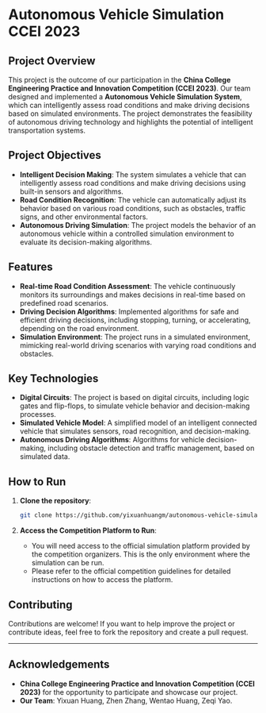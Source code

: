 # Autonomous Vehicle Simulation CCEI 2023

## Project Overview

This project is the outcome of our participation in the **China College Engineering Practice and Innovation Competition (CCEI 2023)**. Our team designed and implemented a **Autonomous Vehicle Simulation System**, which can intelligently assess road conditions and make driving decisions based on simulated environments. The project demonstrates the feasibility of autonomous driving technology and highlights the potential of intelligent transportation systems.

## Project Objectives

- **Intelligent Decision Making**: The system simulates a vehicle that can intelligently assess road conditions and make driving decisions using built-in sensors and algorithms.
- **Road Condition Recognition**: The vehicle can automatically adjust its behavior based on various road conditions, such as obstacles, traffic signs, and other environmental factors.
- **Autonomous Driving Simulation**: The project models the behavior of an autonomous vehicle within a controlled simulation environment to evaluate its decision-making algorithms.

## Features

- **Real-time Road Condition Assessment**: The vehicle continuously monitors its surroundings and makes decisions in real-time based on predefined road scenarios.
- **Driving Decision Algorithms**: Implemented algorithms for safe and efficient driving decisions, including stopping, turning, or accelerating, depending on the road environment.
- **Simulation Environment**: The project runs in a simulated environment, mimicking real-world driving scenarios with varying road conditions and obstacles.

## Key Technologies

- **Digital Circuits**: The project is based on digital circuits, including logic gates and flip-flops, to simulate vehicle behavior and decision-making processes.
- **Simulated Vehicle Model**: A simplified model of an intelligent connected vehicle that simulates sensors, road recognition, and decision-making.
- **Autonomous Driving Algorithms**: Algorithms for vehicle decision-making, including obstacle detection and traffic management, based on simulated data.

## How to Run

1. **Clone the repository**:
    ```bash
    git clone https://github.com/yixuanhuangm/autonomous-vehicle-simulation.git
    ```

2. **Access the Competition Platform to Run**:
    - You will need access to the official simulation platform provided by the competition organizers. This is the only environment where the simulation can be run.
    - Please refer to the official competition guidelines for detailed instructions on how to access the platform.

## Contributing

Contributions are welcome! If you want to help improve the project or contribute ideas, feel free to fork the repository and create a pull request.

---

## Acknowledgements

- **China College Engineering Practice and Innovation Competition (CCEI 2023)** for the opportunity to participate and showcase our project.
- **Our Team**: Yixuan Huang, Zhen Zhang, Wentao Huang, Zeqi Yao.

